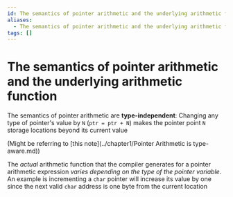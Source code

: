 ```yaml
---
id: The semantics of pointer arithmetic and the underlying arithmetic function
aliases:
  - The semantics of pointer arithmetic and the underlying arithmetic function
tags: []
---
```


# The semantics of pointer arithmetic and the underlying arithmetic function

The semantics of pointer arithmetic are **type-independent**: Changing any type of pointer's value by `N` (`ptr = ptr + N`) makes the pointer point `N` storage locations beyond its current value

(Might be referring to [this note](../chapter1/Pointer Arithmetic is type-aware.md))

The _actual_ arithmetic function that the compiler generates for a pointer arithmetic expression _varies depending on the type of the pointer variable_. An example is incrementing a `char` pointer will increase its value by one since the next valid `char` address is one byte from the current location
